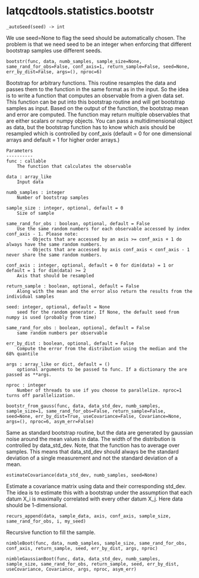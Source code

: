 latqcdtools.statistics.bootstr
=============

`_autoSeed(seed) -> int`

We use seed=None to flag the seed should be automatically chosen. The problem is that we need
seed to be an integer when enforcing that different bootstrap samples use different seeds. 

`bootstr(func, data, numb_samples, sample_size=None, same_rand_for_obs=False, conf_axis=1, return_sample=False, seed=None, err_by_dist=False, args=(), nproc=6)`

Bootstrap for arbitrary functions. This routine resamples the data and passes them to the function in the same
format as in the input. So the idea is to write a function that computes an observable from a given data set. This
function can be put into this bootstrap routine and will get bootstrap samples as input. Based on the output of the
function, the bootstrap mean and error are computed. The function may return multiple observables that are either
scalars or numpy objects. You can pass a multidimensional object as data, but the bootstrap function has to know
which axis should be resampled which is controlled by conf_axis (default = 0 for one dimensional arrays and
default = 1 for higher order arrays.)

    Parameters
    ----------
    func : callable
        The function that calculates the observable

    data : array_like
        Input data

    numb_samples : integer
        Number of bootstrap samples

    sample_size : integer, optional, default = 0
        Size of sample

    same_rand_for_obs : boolean, optional, default = False
        Use the same random numbers for each observable accessed by index conf_axis - 1. Please note:
            - Objects that are accessed by an axis >= conf_axis + 1 do always have the same random numbers.
            - Objects that are accessed by axis conf_axis < conf_axis - 1 never share the same random numbers.

    conf_axis : integer, optional, default = 0 for dim(data) = 1 or default = 1 for dim(data) >= 2
        Axis that should be resampled

    return_sample : boolean, optional, default = False
        Along with the mean and the error also return the results from the individual samples

    seed: integer, optional, default = None
        seed for the random generator. If None, the default seed from numpy is used (probably from time)

    same_rand_for_obs : boolean, optional, default = False
        same random numbers per observable

    err_by_dist : boolean, optional, default = False
        Compute the error from the distribution using the median and the 68% quantile

    args : array_like or dict, default = ()
        optional arguments to be passed to func. If a dictionary the are passed as **args.

    nproc : integer
        Number of threads to use if you choose to parallelize. nproc=1 turns off parallelization.

`bootstr_from_gauss(func, data, data_std_dev, numb_samples, sample_size=1, same_rand_for_obs=False, return_sample=False, seed=None, err_by_dist=True, useCovariance=False, Covariance=None, args=(), nproc=6, asym_err=False)`

Same as standard bootstrap routine, but the data are generated by gaussian noise around the mean values in data.
The width of the distribution is controlled by data_std_dev. Note, that the function has to average over samples.
This means that data_std_dev should always be the standard deviation of a single measurement and not the standard
deviation of a mean.

`estimateCovariance(data_std_dev, numb_samples, seed=None)`

Estimate a covariance matrix using data and their corresponding std_dev. The idea is to estimate this with a
bootstrap under the assumption that each datum X_i is maximally correlated with every other datum X_j. Here
data should be 1-dimensional.

`recurs_append(data, sample_data, axis, conf_axis, sample_size, same_rand_for_obs, i, my_seed)`

Recursive function to fill the sample. 

`nimbleBoot(func, data, numb_samples, sample_size, same_rand_for_obs, conf_axis, return_sample, seed, err_by_dist, args, nproc)`


`nimbleGaussianBoot(func, data, data_std_dev, numb_samples, sample_size, same_rand_for_obs, return_sample, seed, err_by_dist, useCovariance, Covariance, args, nproc, asym_err)`


